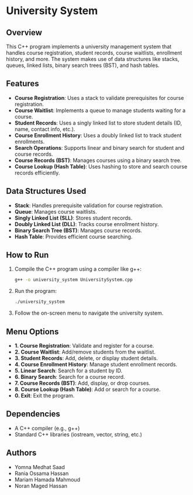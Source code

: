 # University System

## Overview
This C++ program implements a university management system that handles course registration, student records, course waitlists, enrollment history, and more. The system makes use of data structures like stacks, queues, linked lists, binary search trees (BST), and hash tables.

## Features
- **Course Registration**: Uses a stack to validate prerequisites for course registration.
- **Course Waitlist**: Implements a queue to manage students waiting for a course.
- **Student Records**: Uses a singly linked list to store student details (ID, name, contact info, etc.).
- **Course Enrollment History**: Uses a doubly linked list to track student enrollments.
- **Search Operations**: Supports linear and binary search for student and course records.
- **Course Records (BST)**: Manages courses using a binary search tree.
- **Course Lookup (Hash Table)**: Uses hashing to store and search course records efficiently.

## Data Structures Used
- **Stack**: Handles prerequisite validation for course registration.
- **Queue**: Manages course waitlists.
- **Singly Linked List (SLL)**: Stores student records.
- **Doubly Linked List (DLL)**: Tracks course enrollment history.
- **Binary Search Tree (BST)**: Manages course records.
- **Hash Table**: Provides efficient course searching.

## How to Run
1. Compile the C++ program using a compiler like g++:
   ```sh
   g++ -o university_system UniversitySystem.cpp
   ```
2. Run the program:
   ```sh
   ./university_system
   ```
3. Follow the on-screen menu to navigate the university system.

## Menu Options
- **1. Course Registration**: Validate and register for a course.
- **2. Course Waitlist**: Add/remove students from the waitlist.
- **3. Student Records**: Add, delete, or display student details.
- **4. Course Enrollment History**: Manage student enrollment records.
- **5. Linear Search**: Search for a student by ID.
- **6. Binary Search**: Search for a course record.
- **7. Course Records (BST)**: Add, display, or drop courses.
- **8. Course Lookup (Hash Table)**: Add or search for a course.
- **0. Exit**: Exit the program.

## Dependencies
- A C++ compiler (e.g., g++)
- Standard C++ libraries (iostream, vector, string, etc.)

## Authors
- Yomna Medhat Saad
- Rania Ossama Hassan
- Mariam Hamada Mahmoud
- Noran Maged Hassan

